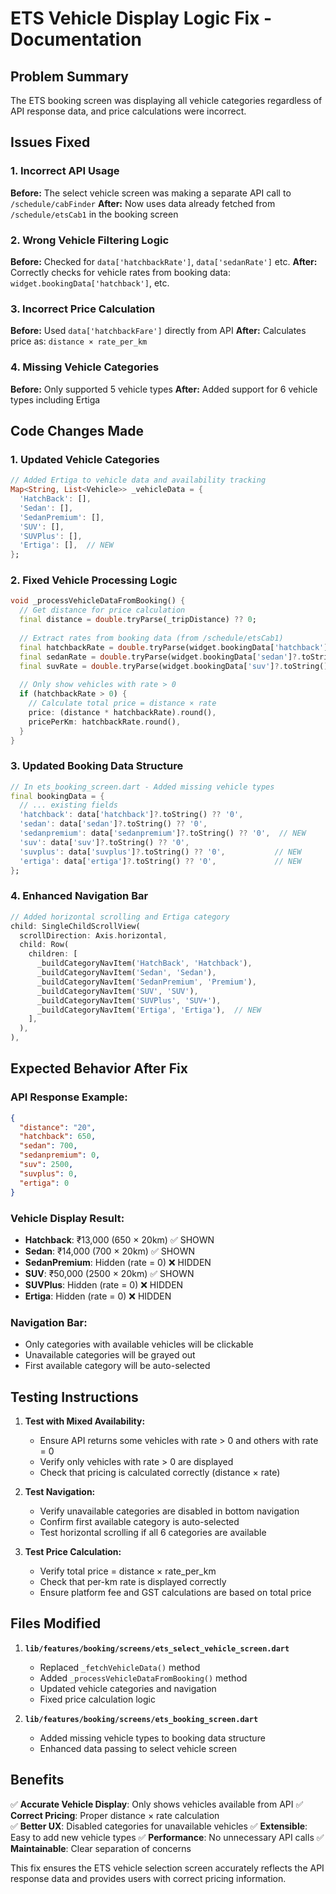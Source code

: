 # ETS Vehicle Display Logic Fix - Documentation

## Problem Summary
The ETS booking screen was displaying all vehicle categories regardless of API response data, and price calculations were incorrect.

## Issues Fixed

### 1. **Incorrect API Usage**
**Before:** The select vehicle screen was making a separate API call to `/schedule/cabFinder`
**After:** Now uses data already fetched from `/schedule/etsCab1` in the booking screen

### 2. **Wrong Vehicle Filtering Logic**
**Before:** Checked for `data['hatchbackRate']`, `data['sedanRate']` etc.
**After:** Correctly checks for vehicle rates from booking data: `widget.bookingData['hatchback']`, etc.

### 3. **Incorrect Price Calculation**
**Before:** Used `data['hatchbackFare']` directly from API
**After:** Calculates price as: `distance × rate_per_km`

### 4. **Missing Vehicle Categories**
**Before:** Only supported 5 vehicle types
**After:** Added support for 6 vehicle types including Ertiga

## Code Changes Made

### 1. Updated Vehicle Categories
```dart
// Added Ertiga to vehicle data and availability tracking
Map<String, List<Vehicle>> _vehicleData = {
  'HatchBack': [],
  'Sedan': [],
  'SedanPremium': [],
  'SUV': [],
  'SUVPlus': [],
  'Ertiga': [],  // NEW
};
```

### 2. Fixed Vehicle Processing Logic
```dart
void _processVehicleDataFromBooking() {
  // Get distance for price calculation
  final distance = double.tryParse(_tripDistance) ?? 0;
  
  // Extract rates from booking data (from /schedule/etsCab1)
  final hatchbackRate = double.tryParse(widget.bookingData['hatchback']?.toString() ?? '0') ?? 0;
  final sedanRate = double.tryParse(widget.bookingData['sedan']?.toString() ?? '0') ?? 0;
  final suvRate = double.tryParse(widget.bookingData['suv']?.toString() ?? '0') ?? 0;
  
  // Only show vehicles with rate > 0
  if (hatchbackRate > 0) {
    // Calculate total price = distance × rate
    price: (distance * hatchbackRate).round(),
    pricePerKm: hatchbackRate.round(),
  }
}
```

### 3. Updated Booking Data Structure
```dart
// In ets_booking_screen.dart - Added missing vehicle types
final bookingData = {
  // ... existing fields
  'hatchback': data['hatchback']?.toString() ?? '0',
  'sedan': data['sedan']?.toString() ?? '0',
  'sedanpremium': data['sedanpremium']?.toString() ?? '0',  // NEW
  'suv': data['suv']?.toString() ?? '0',
  'suvplus': data['suvplus']?.toString() ?? '0',           // NEW
  'ertiga': data['ertiga']?.toString() ?? '0',             // NEW
};
```

### 4. Enhanced Navigation Bar
```dart
// Added horizontal scrolling and Ertiga category
child: SingleChildScrollView(
  scrollDirection: Axis.horizontal,
  child: Row(
    children: [
      _buildCategoryNavItem('HatchBack', 'Hatchback'),
      _buildCategoryNavItem('Sedan', 'Sedan'),
      _buildCategoryNavItem('SedanPremium', 'Premium'),
      _buildCategoryNavItem('SUV', 'SUV'),
      _buildCategoryNavItem('SUVPlus', 'SUV+'),
      _buildCategoryNavItem('Ertiga', 'Ertiga'),  // NEW
    ],
  ),
),
```

## Expected Behavior After Fix

### API Response Example:
```json
{
  "distance": "20",
  "hatchback": 650,
  "sedan": 700,
  "sedanpremium": 0,
  "suv": 2500,
  "suvplus": 0,
  "ertiga": 0
}
```

### Vehicle Display Result:
- **Hatchback**: ₹13,000 (650 × 20km) ✅ SHOWN
- **Sedan**: ₹14,000 (700 × 20km) ✅ SHOWN  
- **SedanPremium**: Hidden (rate = 0) ❌ HIDDEN
- **SUV**: ₹50,000 (2500 × 20km) ✅ SHOWN
- **SUVPlus**: Hidden (rate = 0) ❌ HIDDEN
- **Ertiga**: Hidden (rate = 0) ❌ HIDDEN

### Navigation Bar:
- Only categories with available vehicles will be clickable
- Unavailable categories will be grayed out
- First available category will be auto-selected

## Testing Instructions

1. **Test with Mixed Availability:**
   - Ensure API returns some vehicles with rate > 0 and others with rate = 0
   - Verify only vehicles with rate > 0 are displayed
   - Check that pricing is calculated correctly (distance × rate)

2. **Test Navigation:**
   - Verify unavailable categories are disabled in bottom navigation
   - Confirm first available category is auto-selected
   - Test horizontal scrolling if all 6 categories are available

3. **Test Price Calculation:**
   - Verify total price = distance × rate_per_km
   - Check that per-km rate is displayed correctly
   - Ensure platform fee and GST calculations are based on total price

## Files Modified

1. **`lib/features/booking/screens/ets_select_vehicle_screen.dart`**
   - Replaced `_fetchVehicleData()` method
   - Added `_processVehicleDataFromBooking()` method
   - Updated vehicle categories and navigation
   - Fixed price calculation logic

2. **`lib/features/booking/screens/ets_booking_screen.dart`**
   - Added missing vehicle types to booking data structure
   - Enhanced data passing to select vehicle screen

## Benefits

✅ **Accurate Vehicle Display**: Only shows vehicles available from API
✅ **Correct Pricing**: Proper distance × rate calculation  
✅ **Better UX**: Disabled categories for unavailable vehicles
✅ **Extensible**: Easy to add new vehicle types
✅ **Performance**: No unnecessary API calls
✅ **Maintainable**: Clear separation of concerns

This fix ensures the ETS vehicle selection screen accurately reflects the API response data and provides users with correct pricing information.

